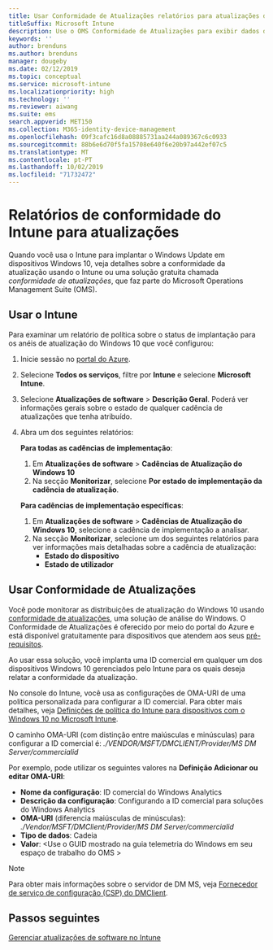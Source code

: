 ```yaml
---
title: Usar Conformidade de Atualizações relatórios para atualizações do Windows no Microsoft Intune
titleSuffix: Microsoft Intune
description: Use o OMS Conformidade de Atualizações para exibir dados de relatório para atualizações do Windows implantadas com o Intune.
keywords: ''
author: brenduns
ms.author: brenduns
manager: dougeby
ms.date: 02/12/2019
ms.topic: conceptual
ms.service: microsoft-intune
ms.localizationpriority: high
ms.technology: ''
ms.reviewer: aiwang
ms.suite: ems
search.appverid: MET150
ms.collection: M365-identity-device-management
ms.openlocfilehash: 09f3cafc16d8a08885731aa244a089367c6c0933
ms.sourcegitcommit: 88b6e6d70f5fa15708e640f6e20b97a442ef07c5
ms.translationtype: MT
ms.contentlocale: pt-PT
ms.lasthandoff: 10/02/2019
ms.locfileid: "71732472"
---
```

# <a name="intune-compliance-reports-for-updates"></a>Relatórios de conformidade do Intune para atualizações
Quando você usa o Intune para implantar o Windows Update em dispositivos Windows 10, veja detalhes sobre a conformidade da atualização usando o Intune ou uma solução gratuita chamada *conformidade de atualizações*, que faz parte do Microsoft Operations Management Suite (OMS).

## <a name="use-intune"></a>Usar o Intune
Para examinar um relatório de política sobre o status de implantação para os anéis de atualização do Windows 10 que você configurou: 
1. Inicie sessão no [portal do Azure](https://portal.azure.com/).
2. Selecione **Todos os serviços**, filtre por **Intune** e selecione **Microsoft Intune**.
3. Selecione **Atualizações de software** > **Descrição Geral**. Poderá ver informações gerais sobre o estado de qualquer cadência de atualizações que tenha atribuído.
4. Abra um dos seguintes relatórios:  

   **Para todas as cadências de implementação**:
   1. Em **Atualizações de software** > **Cadências de Atualização do Windows 10**
   2. Na secção **Monitorizar**, selecione **Por estado de implementação da cadência de atualização**.  

   **Para cadências de implementação específicas**:  

   1. Em **Atualizações de software** > **Cadências de Atualização do Windows 10**, selecione a cadência de implementação a analisar.  
   2. Na secção **Monitorizar**, selecione um dos seguintes relatórios para ver informações mais detalhadas sobre a cadência de atualização:  
      - **Estado do dispositivo**  
      - **Estado de utilizador**  

## <a name="use-update-compliance"></a>Usar Conformidade de Atualizações
Você pode monitorar as distribuições de atualização do Windows 10 usando [conformidade de atualizações](https://technet.microsoft.com/itpro/windows/manage/update-compliance-monitor), uma solução de análise do Windows. O Conformidade de Atualizações é oferecido por meio do portal do Azure e está disponível gratuitamente para dispositivos que atendem aos seus [pré-requisitos](https://docs.microsoft.com/windows/deployment/update/update-compliance-get-started#update-compliance-prerequisites).  

Ao usar essa solução, você implanta uma ID comercial em qualquer um dos dispositivos Windows 10 gerenciados pelo Intune para os quais deseja relatar a conformidade da atualização.  

No console do Intune, você usa as configurações de OMA-URI de uma política personalizada para configurar a ID comercial. Para obter mais detalhes, veja [Definições de política do Intune para dispositivos com o Windows 10 no Microsoft Intune](https://docs.microsoft.com/intune-classic/deploy-use/windows-10-policy-settings-in-microsoft-intune).  

O caminho OMA-URI (com distinção entre maiúsculas e minúsculas) para configurar a ID comercial é: *./VENDOR/MSFT/DMCLIENT/Provider/MS DM Server/commercialid*  

Por exemplo, pode utilizar os seguintes valores na **Definição Adicionar ou editar OMA-URI**:
- **Nome da configuração**: ID comercial do Windows Analytics
- **Descrição da configuração**: Configurando a ID comercial para soluções do Windows Analytics
- **OMA-URI** (diferencia maiúsculas de minúsculas): *./Vendor/MSFT/DMClient/Provider/MS DM Server/commercialid*
- **Tipo de dados**: Cadeia
- **Valor**: \<Use o GUID mostrado na guia telemetria do Windows em seu espaço de trabalho do OMS >
 
> [!NOTE]  
> Para obter mais informações sobre o servidor de DM MS, veja [Fornecedor de serviço de configuração (CSP) do DMClient]( https://docs.microsoft.com/windows/client-management/mdm/dmclient-csp).

## <a name="next-steps"></a>Passos seguintes
[Gerenciar atualizações de software no Intune](windows-update-for-business-configure.md)

